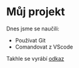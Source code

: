 # Můj projekt

Dnes jsme se naučili:
- Používat Git
- Comandovat z VScode

Takhle se vyrábí [odkaz](https://www.example.com)
